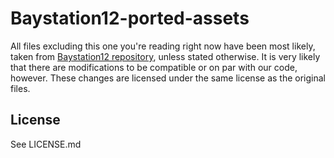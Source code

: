 # Baystation12-ported-assets

All files excluding this one you're reading right now have been most likely, taken from [Baystation12 repository](https://github.com/Baystation12/Baystation12), unless stated otherwise.
It is very likely that there are modifications to be compatible or on par with our code, however. These changes are licensed under the same license as the original files.

## License

See LICENSE.md
